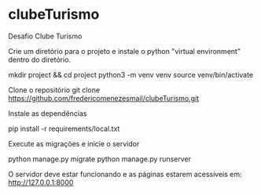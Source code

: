 # clubeTurismo
Desafio Clube Turismo

Crie um diretório para o projeto e instale o python "virtual environment" dentro do diretório.

mkdir project && cd project
python3 -m venv venv
source venv/bin/activate


Clone o repositório
git clone https://github.com/fredericomenezesmail/clubeTurismo.git


Instale as dependências

pip install -r requirements/local.txt


Execute as migrações e inicie o servidor

python manage.py migrate
python manage.py runserver


O servidor deve estar funcionando e as páginas estarem acessíveis em:
http://127.0.0.1:8000